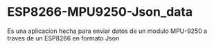 # ESP8266-MPU9250-Json_data

Es una aplicacion hecha para enviar datos de un modulo MPU-9250 a traves de un ESP8266 en formato Json

